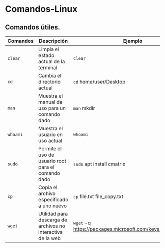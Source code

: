 # Comandos-Linux
## Comandos útiles.

|Comandos|Descripción|Ejemplo|
|--------|-----------|-------|
|`clear`|Limpia el estado actual de la terminal|`clear`|
|`cd`|Cambia el directorio actual|`cd` home/user/Desktop|
|`man`|Muestra el manual de uso para un comando dado|`man` mkdir|
|`whoami`|Muestra el usuario en uso actual| `whoami`|
|`sudo`|Permite el uso de usuario root para el comando dado|`sudo` apt install cmatrix|
|`cp`| Copia el archivo especificado a uno nuevo| `cp` file.txt file_copy.txt|
|`wget`|Utilidad para descarga de archivos no interactiva de la web|`wget` -q https://packages.microsoft.com/keys/microsoft.asc|
